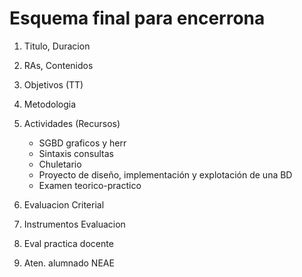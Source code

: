 # Esquema final para encerrona 

1. Titulo, Duracion
3. RAs, Contenidos
3. Objetivos (TT)
4. Metodologia
5. Actividades (Recursos)
    * SGBD graficos y herr
    * Sintaxis consultas
    * Chuletario
    * Proyecto de diseño, implementación y explotación de una BD
    * Examen teorico-practico

6. Evaluacion Criterial
7. Instrumentos Evaluacion
8. Eval practica docente
9. Aten. alumnado NEAE
